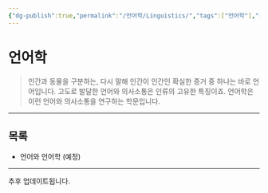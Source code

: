 ```yaml
---
{"dg-publish":true,"permalink":"/언어학/Linguistics/","tags":["언어학"],"created":"2024-04-05T17:39:49.766+09:00","updated":"2024-05-09T15:34:06.995+09:00"}
---
```



# 언어학

> 인간과 동물을 구분하는, 다시 말해 인간이 인간인 확실한 증거 중 하나는 바로 언어입니다. 고도로 발달한 언어와 의사소통은 인류의 고유한 특징이죠. 언어학은 이런 언어와 의사소통을 연구하는 학문입니다. 

---

## 목록

+ 언어와 언어학 (예정)

---
추후 업데이트됩니다.